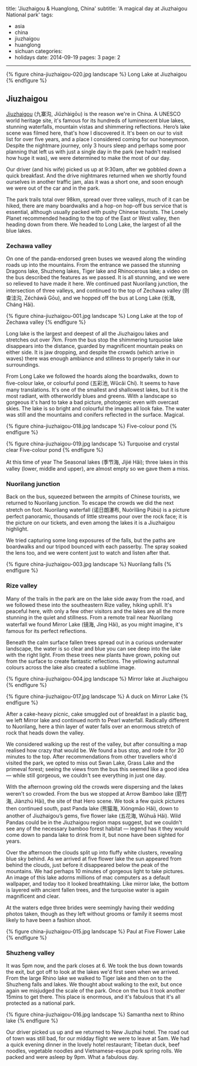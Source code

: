 title: 'Jiuzhaigou & Huanglong, China'
subtitle: 'A magical day at Jiuzhaigou National park'
tags:
  - asia
  - china
  - jiuzhaigou
  - huanglong
  - sichuan
categories:
  - holidays
date: 2014-09-19
pages: 3
page: 2
---

{% figure china-jiuzhaigou-020.jpg landscape %}
Long Lake at Jiuzhaigou
{% endfigure %}

## Jiuzhaigou

[Jiuzhaigou](https://en.wikipedia.org/wiki/Jiuzhaigou) (九寨沟, Jiǔzhàigōu) is the reason we're in China. A UNESCO world heritage site, it's famous for its hundreds of luminescent blue lakes, stunning waterfalls, mountain vistas and shimmering reflections. Hero’s lake scene was filmed here, that's how I discovered it. It's been on our to visit list for over five years, and a place I considered coming for our honeymoon. Despite the nightmare journey, only 3 hours sleep and perhaps some poor planning that left us with just a single day in the park (we hadn't realised how huge it was), we were determined to make the most of our day.

Our driver (and his wife) picked us up at 9:30am, after we gobbled down a quick breakfast. And the drive nightmares returned when we shortly found ourselves in another traffic jam, alas it was a short one, and soon enough we were out of the car and in the park.

The park trails total over 98km, spread over three valleys, much of it can be hiked, there are many boardwalks and a hop-on hop-off bus service that is essential, although usually packed with pushy Chinese tourists. The Lonely Planet recommended heading to the top of the East or West valley, then heading down from there. We headed to Long Lake, the largest of all the blue lakes.

### Zechawa valley

On one of the panda-endorsed green buses we weaved along the winding roads up into the mountains. From the entrance we passed the stunning Dragons lake, Shuzheng lakes, Tiger lake and Rhinocerous lake; a video on the bus described the features as we passed. It is all stunning, and we were so relieved to have made it here. We continued past Nuorilang junction, the intersection of three valleys, and continued to the top of Zechawa valley (则查洼沟, Zécháwā Gōu), and we hopped off the bus at Long Lake (长海, Cháng Hǎi).

{% figure china-jiuzhaigou-001.jpg landscape %}
Long Lake at the top of Zechawa valley
{% endfigure %}

Long lake is the largest and deepest of all the Jiuzhaigou lakes and stretches out over 7km. From the bus stop the shimmering turquoise lake disappears into the distance, guarded by magnificent mountain peaks on either side. It is jaw dropping, and despite the crowds (which arrive in waves) there was enough ambiance and stillness to properly take in our surroundings.

From Long Lake we followed the hoards along the boardwalks, down to five-colour lake, or colourful pond (五彩池, Wǔcǎi Chí). It seems to have many translations. It's one of the smallest and shallowest lakes, but it is the most radiant, with otherworldly blues and greens. With a landscape so gorgeous it's hard to take a bad picture, photogenic even with overcast skies. The lake is so bright and colourful the images all look fake. The water was still and the mountains and conifers reflected in the surface. Magical.

{% figure china-jiuzhaigou-018.jpg landscape %}
Five-colour pond
{% endfigure %}

{% figure china-jiuzhaigou-019.jpg landscape %}
Turquoise and crystal clear Five-colour pond
{% endfigure %}

At this time of year The Seasonal lakes (季节海, Jìjié Hǎi); three lakes in this valley (lower, middle and upper), are almost empty so we gave them a miss.

### Nuorilang junction

Back on the bus, squeezed between the armpits of Chinese tourists, we returned to Nuorilang junction. To escape the crowds we did the next stretch on foot. Nuorilang waterfall (诺日朗瀑布, Nuòrìlǎng Pùbù) is a picture perfect panoramic, thousands of little streams pour over the rock face; it is the picture on our tickets, and even among the lakes it is a Jiuzhaigou highlight.

We tried capturing some long exposures of the falls, but the paths are boardwalks and our tripod bounced with each passerby. The spray soaked the lens too, and we were content just to watch and listen after that.

{% figure china-jiuzhaigou-003.jpg landscape %}
Nuorilang falls
{% endfigure %}

### Rize valley

Many of the trails in the park are on the lake side away from the road, and we followed these into the southeastern Rize valley, hiking uphill. It's peaceful here, with only a few other visitors and the lakes are all the more stunning in the quiet and stillness. From a remote trail near Nuorilang waterfall we found Mirror Lake (镜海, Jìng Hǎi), as you might imagine, it's famous for its perfect reflections.

Beneath the calm surface fallen trees spread out in a curious underwater landscape, the water is so clear and blue you can see deep into the lake with the right light. From these trees new plants have grown, poking out from the surface to create fantastic reflections. The yellowing autumnal colours across the lake also created a sublime image.

{% figure china-jiuzhaigou-004.jpg landscape %}
Mirror lake at Jiuzhaigou
{% endfigure %}

{% figure china-jiuzhaigou-017.jpg landscape %}
A duck on Mirror Lake
{% endfigure %}

After a cake-heavy picnic, cake smuggled out of breakfast in a plastic bag, we left Mirror lake and continued north to Pearl waterfall. Radically different to Nuorilang, here a thin layer of water falls over an enormous stretch of rock that heads down the valley.

We considered walking up the rest of the valley, but after consulting a map realised how crazy that would be. We found a bus stop, and rode it for 20 minutes to the top. After recommendations from other travellers who'd visited the park, we opted to miss out Swan Lake, Grass Lake and the primeval forest; seeing the views from the bus this seemed like a good idea — while still gorgeous, we couldn't see everything in just one day.

With the afternoon growing old the crowds were dispersing and the lakes weren't so crowded. From the bus we stopped at Arrow Bamboo lake (箭竹海, Jiànzhú Hǎi), the site of that Hero scene. We took a few quick pictures then continued south, past Panda lake (熊猫海, Xióngmāo Hǎi), down to another of Jiuzhaigou’s gems, five flower lake (五花海, Wǔhuā Hǎi). Wild Pandas could be in the Jiuzhaigou region maps suggest, but we couldn't see any of the necessary bamboo forest habitat — legend has it they would come down to panda lake to drink from it, but none have been sighted for years.

Over the afternoon the clouds split up into fluffy white clusters, revealing blue sky behind. As we arrived at five flower lake the sun appeared from behind the clouds, just before it disappeared below the peak of the mountains. We had perhaps 10 minutes of gorgeous light to take pictures. An image of this lake adorns millions of mac computers as a default wallpaper, and today too it looked breathtaking. Like mirror lake, the bottom is layered with ancient fallen trees, and the turquoise water is again magnificent and clear.

At the waters edge three brides were seemingly having their wedding photos taken, though as they left without grooms or family it seems most likely to have been a fashion shoot.

{% figure china-jiuzhaigou-015.jpg landscape %}
Paul at Five Flower Lake
{% endfigure %}

### Shuzheng valley

It was 5pm now, and the park closes at 6. We took the bus down towards the exit, but got off to look at the lakes we'd first seen when we arrived. From the large Rhino lake we walked to Tiger lake and then on to the Shuzheng falls and lakes. We thought about walking to the exit, but once again we misjudged the scale of the park. Once on the bus it took another 15mins to get there. This place is enormous, and it's fabulous that it's all protected as a national park.

{% figure china-jiuzhaigou-016.jpg landscape %}
Samantha next to Rhino lake
{% endfigure %}

Our driver picked us up and we returned to New Jiuzhai hotel. The road out of town was still bad, for our midday flight we were to leave at 5am. We had a quick evening dinner in the lovely hotel restaurant; Tibetan duck, beef noodles, vegetable noodles and Vietnamese-esque pork spring rolls. We packed and were asleep by 9pm. What a fabulous day.
